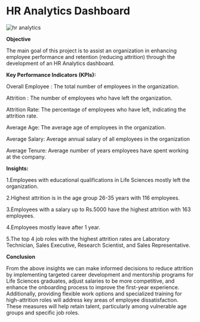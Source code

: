 # HR Analytics Dashboard

![hr analytics](https://github.com/user-attachments/assets/e0f1c448-2cd8-4af5-8d28-907dc22b17ef)

**Objective**

The main goal of this project is to assist an organization in enhancing employee performance and retention (reducing attrition) through the development of an HR Analytics dashboard.

**Key Performance Indicators (KPIs):**

Overall Employee : The total number of employees in the organization.

Attrition : The number of employees who have left the organization.

Attrition Rate: The percentage of employees who have left, indicating the attrition rate.

Average Age: The average age of employees in the organization.

Average Salary: Average annual salary of all employees in the organization

Average Tenure: Average number of years employees have spent working at the company.

**Insights:**

1.Employees with educational qualifications in Life Sciences mostly left the organization.

2.Highest attrition is in the age group 26-35 years with 116 employees.

3.Employees with a salary up to Rs.5000 have the highest attrition with 163 employees.

4.Employees mostly leave after 1 year.

5.The top 4 job roles with the highest attrition rates are Laboratory Technician, Sales Executive, Research Scientist, and Sales Representative.

**Conclusion**

From the above insights we can make informed decisions to reduce attrition by implementing targeted career development and mentorship programs for Life Sciences graduates, adjust salaries to be more competitive, and enhance the onboarding process to improve the first-year experience. Additionally, providing flexible work options and specialized training for high-attrition roles will address key areas of employee dissatisfaction. These measures will help retain talent, particularly among vulnerable age groups and specific job roles.
